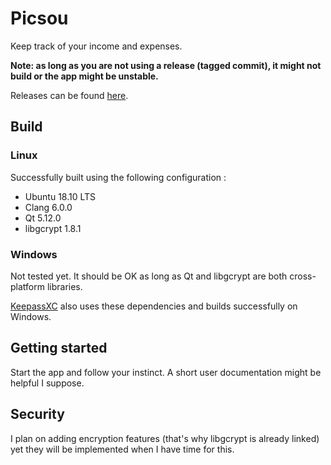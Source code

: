 # Picsou

Keep track of your income and expenses.

**Note: as long as you are not using a release (tagged commit), 
        it might not build or the app might be unstable.**
        
Releases can be found [here](https://github.com/koromodako/picsou/releases).

## Build

### Linux 

Successfully built using the following configuration :

 + Ubuntu 18.10 LTS
 + Clang 6.0.0
 + Qt 5.12.0
 + libgcrypt 1.8.1
 
### Windows

Not tested yet. It should be OK as long as Qt and libgcrypt are both 
cross-platform libraries.

[KeepassXC](https://github.com/keepassxreboot/keepassxc) also uses these 
dependencies and builds successfully on Windows.

## Getting started

Start the app and follow your instinct. A short user documentation might be
helpful I suppose.

## Security

I plan on adding encryption features (that's why libgcrypt is already linked) 
yet they will be implemented when I have time for this.
